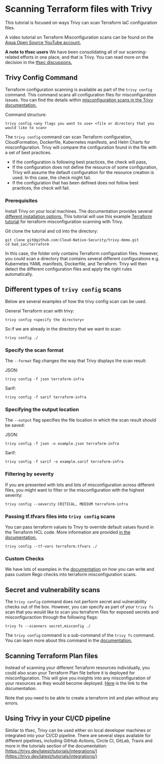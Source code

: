 # Scanning Terraform files with Trivy

This tutorial is focused on ways Trivy can scan Terraform IaC configuration files. 

A video tutorial on Terraform Misconfiguration scans can be found on the [Aqua Open Source YouTube account.](https://youtu.be/BWp5JLXkbBc)

**A note to tfsec users** 
We have been consolidating all of our scanning-related efforts in one place, and that is Trivy. You can read more on the decision in the [tfsec discussions.](https://github.com/aquasecurity/tfsec/discussions/1994)

## Trivy Config Command 

Terraform configuration scanning is available as part of the `trivy config` command. This command scans all configuration files for misconfiguration issues. You can find the details within [misconfiguration scans in the Trivy documentation.](https://trivy.dev/latest/docs/scanner/misconfiguration/) 

Command structure: 
``` 
trivy config <any flags you want to use> <file or directory that you would like to scan> 
``` 

The `trivy config` command can scan Terraform configuration, CloudFormation, Dockerfile, Kubernetes manifests, and Helm Charts for misconfiguration. Trivy will compare the configuration found in the file with a set of best practices.  

- If the configuration is following best practices, the check will pass,  
- If the configuration does not define the resource of some configuration, Trivy will assume the default configuration for the resource creation is used. In this case, the check might fail.
- If the configuration that has been defined does not follow best practices, the check will fail.  

### Prerequisites 
Install Trivy on your local machines. The documentation provides several [different installation options.](https://trivy.dev/latest/getting-started/installation/) 
This tutorial will use this example [Terraform tutorial](https://github.com/Cloud-Native-Security/trivy-demo/tree/main/bad_iac/terraform) for terraform misconfiguration scanning with Trivy. 

Git clone the tutorial and cd into the directory: 
``` 
git clone git@github.com:Cloud-Native-Security/trivy-demo.git
cd bad_iac/terraform
``` 
In this case, the folder only contains Terraform configuration files. However, you could scan a directory that contains several different configurations e.g. Kubernetes YAML manifests, Dockerfile, and Terraform. Trivy will then detect the different configuration files and apply the right rules automatically. 

## Different types of `trivy config` scans 

Below are several examples of how the trivy config scan can be used. 

General Terraform scan with trivy: 
``` 
trivy config <specify the directory> 
``` 

So if we are already in the directory that we want to scan: 
``` 
trivy config ./ 
``` 
### Specify the scan format 
The `--format` flag changes the way that Trivy displays the scan result: 

JSON: 
```
trivy config -f json terraform-infra 
``` 

Sarif: 
``` 
trivy config -f sarif terraform-infra 
``` 

### Specifying the output location 

The `--output` flag specifies the file location in which the scan result should be saved: 

JSON: 
``` 
trivy config -f json -o example.json terraform-infra 
``` 

Sarif: 
``` 
trivy config -f sarif -o example.sarif terraform-infra 
``` 

### Filtering by severity 

If you are presented with lots and lots of misconfiguration across different files, you might want to filter or the misconfiguration with the highest severity: 

``` 
trivy config --severity CRITICAL, MEDIUM terraform-infra 
``` 

### Passing tf.tfvars files into `trivy config` scans 

You can pass terraform values to Trivy to override default values found in the Terraform HCL code. More information are provided [in the documentation.](https://trivy.dev/latest/docs/coverage/iac/terraform/#value-overrides) 

``` 
trivy config --tf-vars terraform.tfvars ./
``` 
### Custom Checks 

We have lots of examples in the [documentation](https://trivy.dev/latest/docs/scanner/misconfiguration/custom/) on how you can write and pass custom Rego checks into terraform misconfiguration scans.

## Secret and vulnerability scans

The `trivy config` command does not perform secret and vulnerability checks out of the box. However, you can specify as part of your `trivy fs` scan that you would like to scan you terraform files for exposed secrets and misconfiguraction through the following flags: 

```
trivy fs --scanners secret,misconfig ./
```

The `trivy config` command is a sub-command of the `trivy fs` command. You can learn more about this command in the [documentation.](https://trivy.dev/latest/docs/target/filesystem/) 

## Scanning Terraform Plan files

Instead of scanning your different Terraform resources individually, you could also scan your Terraform Plan file before it is deployed for misconfiguration. This will give you insights into any misconfiguration of your resources as they would become deployed. [Here](https://trivy.dev/latest/docs/coverage/iac/terraform/#terraform) is the link to the documentation.

Note that you need to be able to create a terraform init and plan without any errors. 

## Using Trivy in your CI/CD pipeline 
Similar to tfsec, Trivy can be used either on local developer machines or integrated into your CI/CD pipeline. There are several steps available for different pipelines, including GitHub Actions, Circle CI, GitLab, Travis and more in the tutorials section of the documentation: [https://trivy.dev/latest/tutorials/integrations/](https://trivy.dev/latest/tutorials/integrations/) 

 
